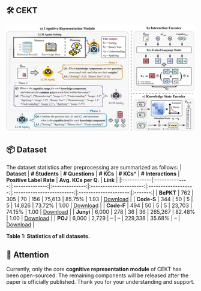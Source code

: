 ## :hammer_and_wrench: CEKT

![The framework and details of CEKT.](images/CEKT%20framework.png)


## :package: Dataset
The dataset statistics after preprocessing are summarized as follows:
| **Dataset** | **# Students** | **# Questions** | **# KCs** | **# KCs*** | **# Interactions** | **Positive Label Rate** | **Avg. KCs per Q.** | **Link** |
|:------------|:--------------:|:--------------:|:--------------:|:----------------------:|:-------------------:|:-------------------------:|:---------------------:|:-------:|
| **BePKT**  | 762   | 305   | 70   | 156   | 75,613   | 85.75%   | 1.93 | [Download](https://drive.google.com/drive/folders/1U5u0rw3GT-n71D09DZqkhP1Fb5tlDcTb) |
| **Code-S** | 344   | 50    | 5    | 5     | 14,826   | 73.72%   | 1.00 | [Download](https://pslcdatashop.web.cmu.edu/Files?datasetId=3458) |
| **Code-F** | 494   | 50    | 5    | 5     | 23,703   | 74.15%   | 1.00 | [Download](https://pslcdatashop.web.cmu.edu/Files?datasetId=3458) |
| **Junyi**  | 6,000 | 278   | 36   | 36    | 265,267  | 82.48%   | 1.00 | [Download](https://pslcdatashop.web.cmu.edu/Files?datasetId=1198) |
| **POJ**     | 6,000 | 2,729 | –    | –     | 229,338  | 35.68%   | –    | [Download](https://drive.google.com/drive/folders/1LRljqWfODwTYRMPw6wEJ_%20mMt1KZ4xBDk) |

**Table 1: Statistics of all datasets.**


## :bell: Attention
Currently, only the core **cognitive representation module** of CEKT has been open-sourced. The remaining components will be released after the paper is officially published. Thank you for your understanding and support.
